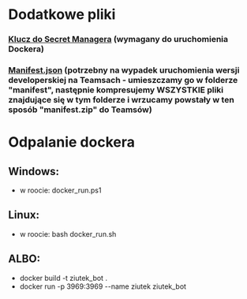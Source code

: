 # Dodatkowe pliki
### [Klucz do Secret Managera](https://console.cloud.google.com/security/secret-manager/secret/ziutek-key/versions?project=kluczbork-vcc) (wymagany do uruchomienia Dockera)
### [Manifest.json](https://console.cloud.google.com/security/secret-manager/secret/ziutek-manifest-json/versions?project=ziutek) (potrzebny na wypadek uruchomienia wersji developerskiej na Teamsach - umieszczamy go w folderze "manifest", następnie kompresujemy WSZYSTKIE pliki znajdujące się w tym folderze i wrzucamy powstały w ten sposób "manifest.zip" do Teamsów) 



# Odpalanie dockera
## Windows:
- w roocie: docker_run.ps1

## Linux:
- w roocie: bash docker_run.sh


## ALBO:
- docker build -t ziutek_bot .
- docker run -p 3969:3969 --name ziutek ziutek_bot
